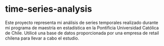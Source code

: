 # time-series-analysis

Este proyecto representa mi análisis de series temporales realizado durante mi programa de maestría en estadística en la Pontificia Universidad Católica de Chile. Utilicé una base de datos proporcionada por una empresa de retail chilena para llevar a cabo el estudio.
